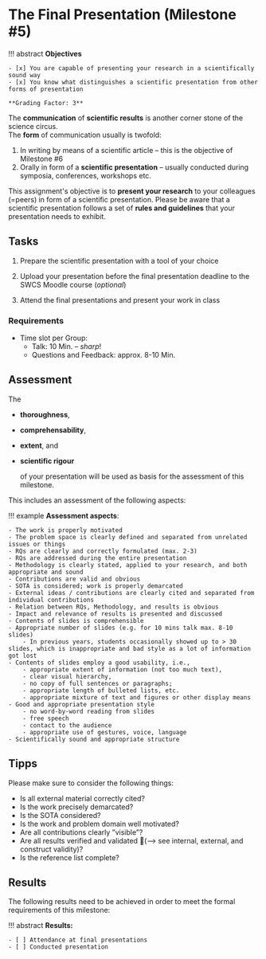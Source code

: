 # The Final Presentation (Milestone #5)

<!-- !!! question
    This milstone will be graded with factor: **1** -->

!!! abstract
    **Objectives**

    - [x] You are capable of presenting your research in a scientifically sound way
    - [x] You know what distinguishes a scientific presentation from other forms of presentation
 
    **Grading Factor: 3**


The **communication** of **scientific results** is another corner stone of the science circus.  
The **form** of communication usually is twofold:

1. In writing by means of a scientific article – this is the objective of Milestone #6
2. Orally in form of a **scientific presentation** – usually conducted during symposia, conferences, workshops etc.

This assignment's objective is to **present your research** to your colleagues (=peers) in form of a scientific presentation. 
Please be aware that a scientific presentation follows a set of **rules and guidelines** that your presentation needs to exhibit.


## Tasks

1. Prepare the scientific presentation with a tool of your choice
      
2. Upload your presentation before the final presentation deadline to the SWCS Moodle course (*optional*)

3. Attend the final presentations and present your work in class


### Requirements

- Time slot per Group:
    - Talk: 10 Min. – *sharp*!
    - Questions and Feedback: approx. 8-10 Min.

## Assessment

The 

- **thoroughness**, 
- **comprehensability**, 
- **extent**, and 
- **scientific rigour** 
  
  of your presentation will be used as basis for the assessment of this milestone.  

This includes an assessment of the following aspects:

!!! example
    **Assessment aspects**:

    - The work is properly motivated
    - The problem space is clearly defined and separated from unrelated issues or things
    - RQs are clearly and correctly formulated (max. 2-3)
    - RQs are addressed during the entire presentation
    - Methodology is clearly stated, applied to your research, and both appropriate and sound
    - Contributions are valid and obvious
    - SOTA is considered; work is properly demarcated 
    - External ideas / contributions are clearly cited and separated from individual contributions
    - Relation between RQs, Methodology, and results is obvious
    - Impact and relevance of results is presented and discussed 
    - Contents of slides is comprehensible
    - Appropriate number of slides (e.g. for 10 mins talk max. 8-10 slides)
        - In previous years, students occasionally showed up to > 30 slides, which is inappropriate and bad style as a lot of information got lost
    - Contents of slides employ a good usability, i.e., 
        - appropriate extent of information (not too much text), 
        - clear visual hierarchy, 
        - no copy of full sentences or paragraphs; 
        - appropriate length of bulleted lists, etc.
        - appropriate mixture of text and figures or other display means
    - Good and appropriate presentation style
        - no word-by-word reading from slides
        - free speech
        - contact to the audience
        - appropriate use of gestures, voice, language 
    - Scientifically sound and appropriate structure 


## Tipps 

Please make sure to consider the following things:

- Is all external material correctly cited?
- Is the work precisely demarcated?
- Is the SOTA considered?
- Is the work and problem domain well motivated?
- Are all contributions clearly ”visible”?
- Are all results verified and validated (--> see internal, external, and construct validity)?
- Is the reference list complete?




## Results

The following results need to be achieved in order to meet the formal requirements of this milestone:

!!! abstract
    __Results:__

    - [ ] Attendance at final presentations
    - [ ] Conducted presentation
